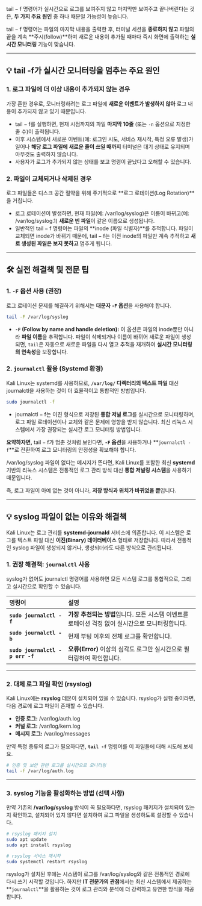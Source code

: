 $\mathrm{tail -f}$ 명령어가 실시간으로 로그를 보여주지 않고 마지막만 보여주고 끝나버린다는 것은, **두 가지 주요 원인** 중 하나 때문일 가능성이 높습니다.

$\mathrm{tail -f}$ 명령어는 파일의 마지막 내용을 출력한 후, 터미널 세션을 **종료하지 않고** 파일의 끝을 계속 \*\*주시(follow)\*\*하며 새로운 내용이 추가될 때마다 즉시 화면에 출력하는 **실시간 모니터링** 기능이 맞습니다.

-----

## 💡 tail -f가 실시간 모니터링을 멈추는 주요 원인

### 1\. 로그 파일에 더 이상 내용이 추가되지 않는 경우

가장 흔한 경우로, 모니터링하려는 로그 파일에 **새로운 이벤트가 발생하지 않아** 로그 내용이 추가되지 않고 있기 때문입니다.

  * $\mathrm{tail -f}$를 실행하면, 현재 시점까지의 파일 **마지막 10줄** (또는 `-n` 옵션으로 지정한 줄 수)이 출력됩니다.
  * 이후 시스템에서 새로운 이벤트(예: 로그인 시도, 서비스 재시작, 특정 오류 발생)가 일어나 **해당 로그 파일에 새로운 줄이 쓰일 때까지** 터미널은 대기 상태로 유지되며 아무것도 출력하지 않습니다.
  * 사용자가 로그가 추가되지 않는 상태를 보고 명령이 끝났다고 오해할 수 있습니다.

### 2\. 파일이 **교체**되거나 **삭제**된 경우

로그 파일들은 디스크 공간 절약을 위해 주기적으로 \*\*로그 로테이션(Log Rotation)\*\*을 거칩니다.

  * 로그 로테이션이 발생하면, 현재 파일(예: $\mathrm{/var/log/syslog}$)은 이름이 바뀌고(예: $\mathrm{/var/log/syslog.1}$) **새로운 빈 파일**이 같은 이름으로 생성됩니다.
  * 일반적인 $\mathrm{tail -f}$ 명령어는 파일의 \*\*inode (파일 식별자)\*\*를 추적합니다. 파일이 교체되면 inode가 바뀌기 때문에, $\mathrm{tail -f}$는 이전 inode의 파일만 계속 추적하고 **새로 생성된 파일은 보지 못하고** 멈추게 됩니다.

-----

## 🛠️ 실전 해결책 및 전문 팁

### 1\. **`-F` 옵션 사용 (권장)**

로그 로테이션 문제를 해결하기 위해서는 **대문자 `-F` 옵션**을 사용해야 합니다.

```bash
tail -F /var/log/syslog
```

  * **`-F` (Follow by name and handle deletion):** 이 옵션은 파일의 inode뿐만 아니라 **파일 이름**을 추적합니다. 파일이 삭제되거나 이름이 바뀌어 새로운 파일이 생성되면, `tail`은 자동으로 새로운 파일을 다시 열고 추적을 재개하여 **실시간 모니터링의 연속성**을 보장합니다.

### 2\. **`journalctl` 활용 (Systemd 환경)**

Kali Linux는 $\mathrm{systemd}$를 사용하므로, **`/var/log/` 디렉터리의 텍스트 파일** 대신 $\mathrm{journalctl}$을 사용하는 것이 더 효율적이고 통합적인 방법입니다.

```bash
sudo journalctl -f
```

  * $\mathrm{journalctl -f}$는 이진 형식으로 저장된 **통합 저널 로그**를 실시간으로 모니터링하며, 로그 파일 로테이션이나 교체와 같은 문제에 영향을 받지 않습니다. 최신 리눅스 시스템에서 가장 권장되는 실시간 로그 모니터링 방법입니다.

**요약하자면,** $\mathrm{tail -f}$가 멈춘 것처럼 보인다면, **`-F` 옵션**을 사용하거나 \*\*`journalctl -f`\*\*로 전환하여 로그 모니터링의 안정성을 확보해야 합니다.

$\mathrm{/var/log/syslog}$ 파일이 없다는 메시지가 뜬다면, Kali Linux를 포함한 최신 **systemd** 기반의 리눅스 시스템은 전통적인 로그 관리 방식 대신 **통합 저널링 시스템**을 사용하기 때문입니다.

즉, 로그 파일이 아예 없는 것이 아니라, **저장 방식과 위치가 바뀌었을 뿐**입니다.

-----

## 💡 syslog 파일이 없는 이유와 해결책

Kali Linux는 로그 관리를 **systemd-journald** 서비스에 의존합니다. 이 시스템은 로그를 텍스트 파일 대신 **이진(Binary) 데이터베이스** 형태로 저장합니다. 따라서 전통적인 $\mathrm{syslog}$ 파일이 생성되지 않거나, 생성되더라도 다른 방식으로 관리됩니다.

### 1\. **권장 해결책: `journalctl` 사용**

$\mathrm{syslog}$가 없어도 $\mathrm{journalctl}$ 명령어를 사용하면 모든 시스템 로그를 통합적으로, 그리고 실시간으로 확인할 수 있습니다.

| 명령어 | 설명 |
| :--- | :--- |
| **`sudo journalctl -f`** | **가장 추천되는 방법**입니다. 모든 시스템 이벤트를 로테이션 걱정 없이 실시간으로 모니터링합니다. |
| **`sudo journalctl -b`** | 현재 부팅 이후의 전체 로그를 확인합니다. |
| **`sudo journalctl -p err -f`** | **오류(Error)** 이상의 심각도 로그만 실시간으로 필터링하여 확인합니다. |

-----

### 2\. **대체 로그 파일 확인 (rsyslog)**

Kali Linux에는 **rsyslog** 데몬이 설치되어 있을 수 있습니다. $\mathrm{rsyslog}$가 실행 중이라면, 다음 경로에 로그 파일이 존재할 수 있습니다.

  * **인증 로그:** $\mathrm{/var/log/auth.log}$
  * **커널 로그:** $\mathrm{/var/log/kern.log}$
  * **메시지 로그:** $\mathrm{/var/log/messages}$

만약 특정 종류의 로그가 필요하다면, **`tail -f`** 명령어를 이 파일들에 대해 시도해 보세요.

```bash
# 인증 및 보안 관련 로그를 실시간으로 모니터링
tail -f /var/log/auth.log
```

-----

### 3\. **syslog 기능을 활성화하는 방법 (선택 사항)**

만약 기존의 **$\mathrm{/var/log/syslog}$** 방식이 꼭 필요하다면, $\mathrm{rsyslog}$ 패키지가 설치되어 있는지 확인하고, 설치되어 있지 않다면 설치하여 로그 파일을 생성하도록 설정할 수 있습니다.

```bash
# rsyslog 패키지 설치
sudo apt update
sudo apt install rsyslog

# rsyslog 서비스 재시작
sudo systemctl restart rsyslog
```

$\mathrm{rsyslog}$가 설치된 후에는 시스템이 로그를 $\mathrm{/var/log/syslog}$와 같은 전통적인 경로에 다시 쓰기 시작할 것입니다. 하지만 **IT 전문가의 관점**에서는 최신 시스템에서 제공하는 \*\*`journalctl`\*\*을 활용하는 것이 로그 관리와 분석에 더 강력하고 유연한 방식을 제공합니다.
